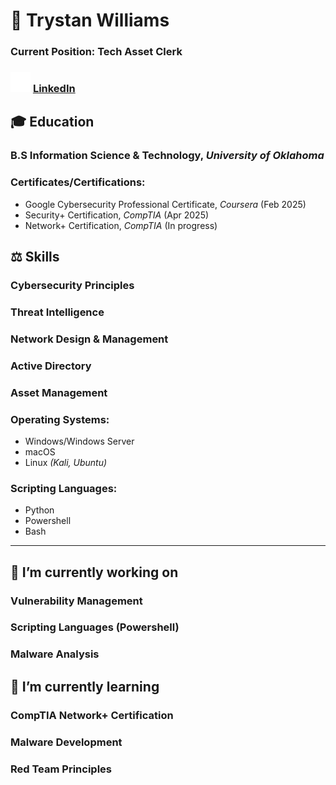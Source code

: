 # 👤 Trystan Williams
### Current Position: Tech Asset Clerk

### ![LinkedIn Logo](https://github.com/CLorant/readme-social-icons/blob/main/small/light/linkedin.svg) [LinkedIn](https://www.linkedin.com/in/trystan-williams-914228225/)

## 🎓 Education
### B.S Information Science & Technology, *University of Oklahoma*
### Certificates/Certifications:
- Google Cybersecurity Professional Certificate, *Coursera* (Feb 2025)
- Security+ Certification, *CompTIA* (Apr 2025)
- Network+ Certification, *CompTIA* (In progress)

## ⚖️ Skills
### Cybersecurity Principles
### Threat Intelligence
### Network Design & Management
### Active Directory
### Asset Management
### Operating Systems:
- Windows/Windows Server
- macOS
- Linux *(Kali, Ubuntu)*
### Scripting Languages:
- Python
- Powershell
- Bash

***

## 🔭 I’m currently working on
### Vulnerability Management
### Scripting Languages (Powershell)
### Malware Analysis

## 🌱 I’m currently learning
### CompTIA Network+ Certification
### Malware Development
### Red Team Principles


